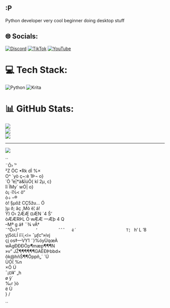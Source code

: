## :P
Python developer very cool beginner doing desktop stuff

## 🌐 Socials:
[![Discord](https://img.shields.io/badge/Discord-%237289DA.svg?logo=discord&logoColor=white)](https://discord.gg/@whitekx) [![TikTok](https://img.shields.io/badge/TikTok-%23000000.svg?logo=TikTok&logoColor=white)](https://tiktok.com/@whitekxxx) [![YouTube](https://img.shields.io/badge/YouTube-%23FF0000.svg?logo=YouTube&logoColor=white)](https://youtube.com/@whitekx) 

# 💻 Tech Stack:
![Python](https://img.shields.io/badge/python-3670A0?style=flat&logo=python&logoColor=ffdd54) ![Krita](https://img.shields.io/badge/Krita-203759?style=flat&logo=krita&logoColor=EEF37B)
# 📊 GitHub Stats:
![](https://github-readme-stats.vercel.app/api?username=whitekx&theme=radical&hide_border=false&include_all_commits=false&count_private=false)<br/>
![](https://nirzak-streak-stats.vercel.app/?user=whitekx&theme=radical&hide_border=false)<br/>
![](https://github-readme-stats.vercel.app/api/top-langs/?username=whitekx&theme=radical&hide_border=false&include_all_commits=false&count_private=false&layout=compact)

---
[![](https://visitcount.itsvg.in/api?id=whitekx&icon=0&color=0)](https://visitcount.itsvg.in)
                                                                      
``                                                                           
                       ¨Õ›                          ¹’                     
                      ²Z  ÖC         •Rk         dÌ   %×                   
                      O^   ´yò       ç~:è     1Þ¬     o}                   
                     ´Ö      ¹è|*à&ÌúÔ{  kî 2µ¸       c}                   
                     îï       ÏMy´        wÓ|         o}                   
                     ò¡         ·î½<                  ô“                   
                     ò÷                              –®                    
                     ò!     §µôž         CÇ5žu…      Ó                     
                     )µ    ð;  âç       ‚Mò   ë¦    á!                     
                      Ÿ)  O‹  2ÆÆ       ¤ÆN   ´4   Š‘                      
                  òÆÆRÞL  Ò   wÆÆ       —Æþ    4       Q                   
                   –Mª    g    á‡             ¨¾    vÂ†                    
                     ˜“Õ` >7“       ’         ˆˆˆ   ë´                     
                      T¦  `         h‘  L           ’8                     
                     yj5óLÍ      íïï‚<ì=     ˆµƒc“»ívj                     
                     çj    os‡—VY1   ˜}%óyÙqœÀ                             
                              wÀgÐÐÐÕp¶mæp¶¶¶N                             
                         »v”  JŽ¶¶¶¶¶¶GAËÐÞbbd×                            
                          ôk@hñŠ¶¶Ôppñ„´     ´Ú                            
                            ÙÓ(               %n                           
                           ×Ô                  Ú                           
                           ¯¡¤¥’               „h                          
                              ø                 ÿ´                         
                             ‰r                 }ò                         
                             ë                   Ù                         
                             }                   /                                                     

``
<!-- Proudly created with GPRM ( https://gprm.itsvg.in ) -->
